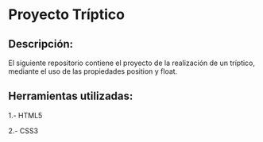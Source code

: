 # Proyecto Tríptico

## Descripción:

El siguiente repositorio contiene el proyecto de la realización de un tríptico, mediante el uso de las propiedades position y float.

## Herramientas utilizadas:

1.- HTML5

2.- CSS3